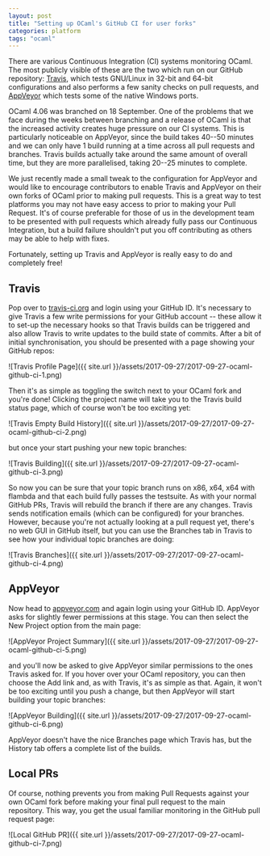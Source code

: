 ```yaml
---
layout: post
title: "Setting up OCaml's GitHub CI for user forks"
categories: platform
tags: "ocaml"
---
```

There are various Continuous Integration (CI) systems monitoring OCaml. The most publicly visible of these are the two which run on our GitHub repository: [Travis](https://travis-ci.org/ocaml/ocaml/branches), which tests GNU/Linux in 32-bit and 64-bit configurations and also performs a few sanity checks on pull requests, and [AppVeyor](https://ci.appveyor.com/project/avsm/ocaml/history) which tests some of the native Windows ports.

OCaml 4.06 was branched on 18 September. One of the problems that we face during the weeks between branching and a release of OCaml is that the increased activity creates huge pressure on our CI systems. This is particularly noticeable on AppVeyor, since the build takes 40--50 minutes and we can only have 1 build running at a time across all pull requests and branches. Travis builds actually take around the same amount of overall time, but they are more parallelised, taking 20--25 minutes to complete.

We just recently made a small tweak to the configuration for AppVeyor and would like to encourage contributors to enable Travis and AppVeyor on their own forks of OCaml prior to making pull requests. This is a great way to test platforms you may not have easy access to prior to making your Pull Request. It's of course preferable for those of us in the development team to be presented with pull requests which already fully pass our Continuous Integration, but a build failure shouldn't put you off contributing as others may be able to help with fixes.

Fortunately, setting up Travis and AppVeyor is really easy to do and completely free!

## Travis

Pop over to [travis-ci.org](https://travis-ci.org) and login using your GitHub ID. It's necessary to give Travis a few write permissions for your GitHub account -- these allow it to set-up the necessary hooks so that Travis builds can be triggered and also allow Travis to write updates to the build state of commits. After a bit of initial synchronisation, you should be presented with a page showing your GitHub repos:

![Travis Profile Page]({{ site.url }}/assets/2017-09-27/2017-09-27-ocaml-github-ci-1.png)

Then it's as simple as toggling the switch next to your OCaml fork and you're done! Clicking the project name will take you to the Travis build status page, which of course won't be too exciting yet:

![Travis Empty Build History]({{ site.url }}/assets/2017-09-27/2017-09-27-ocaml-github-ci-2.png)

but once your start pushing your new topic branches:

![Travis Building]({{ site.url }}/assets/2017-09-27/2017-09-27-ocaml-github-ci-3.png)

So now you can be sure that your topic branch runs on x86, x64, x64 with flambda and that each build fully passes the testsuite. As with your normal GitHub PRs, Travis will rebuild the branch if there are any changes. Travis sends notification emails (which can be configured) for your branches. However, because you're not actually looking at a pull request yet, there's no web GUI in GitHub itself, but you can use the Branches tab in Travis to see how your individual topic branches are doing:

![Travis Branches]({{ site.url }}/assets/2017-09-27/2017-09-27-ocaml-github-ci-4.png)

## AppVeyor

Now head to [appveyor.com](https://appveyor.com) and again login using your GitHub ID. AppVeyor asks for slightly fewer permissions at this stage. You can then select the New Project option from the main page:

![AppVeyor Project Summary]({{ site.url }}/assets/2017-09-27/2017-09-27-ocaml-github-ci-5.png)

and you'll now be asked to give AppVeyor similar permissions to the ones Travis asked for. If you hover over your OCaml repository, you can then choose the Add link and, as with Travis, it's as simple as that. Again, it won't be too exciting until you push a change, but then AppVeyor will start building your topic branches:

![AppVeyor Building]({{ site.url }}/assets/2017-09-27/2017-09-27-ocaml-github-ci-6.png)

AppVeyor doesn't have the nice Branches page which Travis has, but the History tab offers a complete list of the builds.

## Local PRs

Of course, nothing prevents you from making Pull Requests against your own OCaml fork before making your final pull request to the main repository. This way, you get the usual familiar monitoring in the GitHub pull request page:

![Local GitHub PR]({{ site.url }}/assets/2017-09-27/2017-09-27-ocaml-github-ci-7.png)
